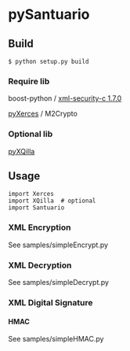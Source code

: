 # pySantuario

## Build

	$ python setup.py build

### Require lib
boost-python / [xml-security-c 1.7.0](http://santuario.apache.org/)  

[pyXerces](https://github.com/mugwort-rc/pyXerces) / M2Crypto  

### Optional lib
[pyXQilla](https://github.com/mugwort-rc/pyXQilla)

## Usage

	import Xerces
	import XQilla  # optional
	import Santuario

### XML Encryption
See samples/simpleEncrypt.py

### XML Decryption
See samples/simpleDecrypt.py

### XML Digital Signature
#### HMAC
See samples/simpleHMAC.py
